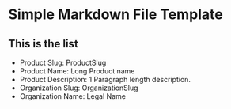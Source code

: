 # Simple Markdown File Template

## This is the list
  - Product Slug: ProductSlug
  - Product Name: Long Product name
  - Product Description: 1 Paragraph length description.
  - Organization Slug: OrganizationSlug
  - Organization Name: Legal Name